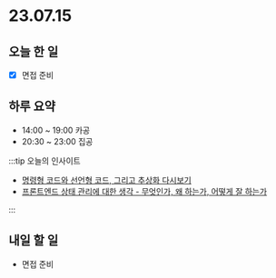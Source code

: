 # 23.07.15

## 오늘 한 일

- [x] 면접 준비

## 하루 요약

- 14:00 ~ 19:00 카공
- 20:30 ~ 23:00 집공

:::tip 오늘의 인사이트

- [명령형 코드와 선언형 코드, 그리고 추상화 다시보기](https://blog.hoseung.me/2022-08-23-imperative-declarative-abstract/)
- [프론트엔드 상태 관리에 대한 생각 - 무엇인가, 왜 하는가, 어떻게 잘 하는가](https://blog.hoseung.me/2021-12-05-state-management/)

:::

## 내일 할 일

- 면접 준비
